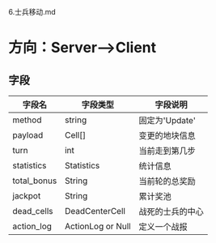 6.士兵移动.md
# 方向：Server-->Client
## 字段
| 字段名 | 字段类型 | 字段说明 |
|-------|-------|-------|
| method  | string  | 固定为'Update'  |
| payload  | Cell[]  | 变更的地块信息  |
| turn  | int  | 当前走到第几步  |
| statistics  | Statistics  | 统计信息  |
| total_bonus | String  | 当前轮的总奖励  |
| jackpot | String  | 累计奖池  |
| dead_cells | DeadCenterCell | 战死的士兵的中心  |
| action_log | ActionLog or Null | 定义一个战报 |

